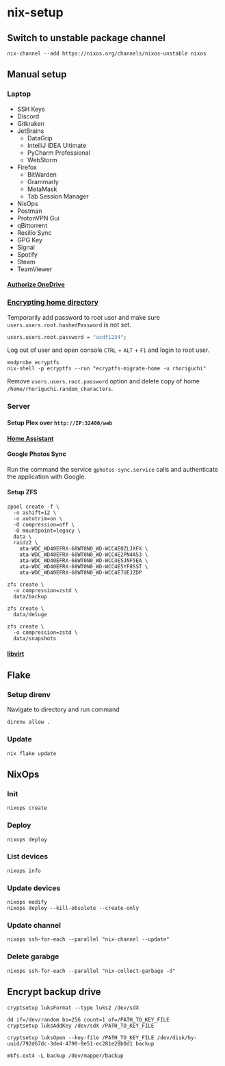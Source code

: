 # nix-setup

## Switch to unstable package channel

```console
nix-channel --add https://nixos.org/channels/nixos-unstable nixos
```

## Manual setup

### Laptop

- SSH Keys
- Discord
- Gitkraken
- JetBrains
  - DataGrip
  - IntelliJ IDEA Ultimate
  - PyCharm Professional
  - WebStorm
- Firefox
  - BitWarden
  - Grammarly
  - MetaMask
  - Tab Session Manager
- NixOps
- Postman
- ProtonVPN Gui
- qBittorrent
- Resilio Sync
- GPG Key
- Signal
- Spotify
- Steam
- TeamViewer

#### [Authorize OneDrive](https://github.com/abraunegg/onedrive/blob/master/docs/USAGE.md#authorize-the-application-with-your-onedrive-account)

### [Encrypting home directory](https://wiki.archlinux.org/title/ECryptfs#Encrypting_a_home_directory)

Temporarily add password to root user and make sure `users.users.root.hashedPassword` is not set.

```nix
users.users.root.password = "asdf1234";
```

Log out of user and open console `CTRL` + `ALT` + `F1` and login to root user.

```console
modprobe ecryptfs
nix-shell -p ecryptfs --run "ecryptfs-migrate-home -u rhoriguchi"
```

Remove `users.users.root.password` option and delete copy of home `/home/rhoriguchi.random_characters`.

### Server

#### Setup Plex over `http://IP:32400/web`

#### [Home Assistant](configuration/devices/headless/server/home-assistant/README.md)

#### Google Photos Sync

Run the command the service `gphotos-sync.service` calls and authenticate the application with Google.

#### Setup ZFS

```console
zpool create -f \
  -o ashift=12 \
  -o autotrim=on \
  -O compression=off \
  -O mountpoint=legacy \
  data \
  raidz2 \
    ata-WDC_WD40EFRX-68WT0N0_WD-WCC4E0ZLJXFX \
    ata-WDC_WD40EFRX-68WT0N0_WD-WCC4E2PN4A53 \
    ata-WDC_WD40EFRX-68WT0N0_WD-WCC4E5JNF5EA \
    ata-WDC_WD40EFRX-68WT0N0_WD-WCC4E5YF8SST \
    ata-WDC_WD40EFRX-68WT0N0_WD-WCC4E7UEJZDP

zfs create \
  -o compression=zstd \
  data/backup

zfs create \
  data/deluge

zfs create \
  -o compression=zstd \
  data/snapshots
```

#### [libvirt](configuration/devices/headless/server/libvirtd/README.md)

## Flake

### Setup direnv

Navigate to directory and run command

```console
direnv allow .
```

### Update

```console
nix flake update
```

## NixOps

### Init

```console
nixops create
```

### Deploy

```console
nixops deploy
```

### List devices

```console
nixops info
```

### Update devices

```console
nixops modify
nixops deploy --kill-obsolete --create-only
```

### Update channel

```console
nixops ssh-for-each --parallel "nix-channel --update"
```

### Delete garabge

```console
nixops ssh-for-each --parallel "nix-collect-garbage -d"
```

## Encrypt backup drive

```console
cryptsetup luksFormat --type luks2 /dev/sdX

dd if=/dev/random bs=256 count=1 of=/PATH_TO_KEY_FILE
cryptsetup luksAddKey /dev/sdX /PATH_TO_KEY_FILE

cryptsetup luksOpen --key-file /PATH_TO_KEY_FILE /dev/disk/by-uuid/792d67dc-3de4-4790-9e51-ec281e28b0d1 backup

mkfs.ext4 -L backup /dev/mapper/backup
```
